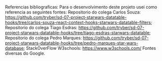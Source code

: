 Referencias bibliograficas:
Para o desenvolvimento deste projeto usei como referencia as seguintes fontes:
Repositorio do colega Carlos Souza: https://github.com/tryber/sd-07-project-starwars-datatable-hooks/tree/carlos-souza-react-context-hooks-starwars-datatable-filters;
Repositorio do colega Tiago Esdras: https://github.com/tryber/sd-07-project-starwars-datatable-hooks/tree/tiago-esdras-starwars-datatable;
Repositorio do colega Pedro Marques: https://github.com/tryber/sd-07-project-starwars-datatable-hooks/tree/pedro-marques-star-wars-database;
StackOverFlow
W3schools: https://www.w3schools.com/
Fontes diversas do Google.
